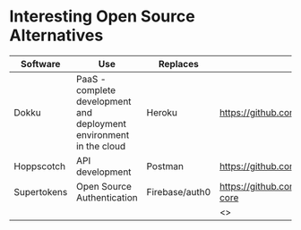 # Interesting Open Source Alternatives

| Software | Use | Replaces | Link |
| --- | --- | --- | --- |
| Dokku | PaaS - complete development and deployment environment in the cloud | Heroku | <https://github.com/dokku/dokku> |
| Hoppscotch | API development | Postman | <https://github.com/hoppscotch/hoppscotch> |
| Supertokens | Open Source Authentication | Firebase/auth0 | <https://github.com/supertokens/supertokens-core> |
|  |  |   | <> |
